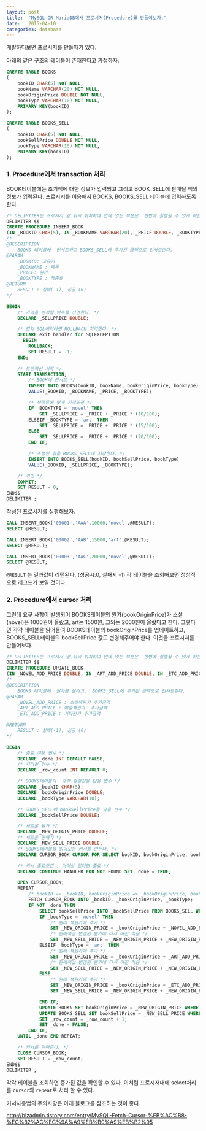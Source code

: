 ```yaml
---
layout: post
title:  "MySQL OR MariaDB에서 프로시저(Procedure)를 만들어보자."
date:   2015-04-10
categories: database
---
```


개발하다보면 프로시저를 만들때가 있다.

아래의 같은 구조의 테이블이 존재한다고 가정하자.

```sql
CREATE TABLE BOOKS
(
	bookID CHAR(5) NOT NULL,
	bookName VARCHAR(20) NOT NULL,
	bookOriginPrice DOUBLE NOT NULL,
	bookType VARCHAR(10) NOT NULL,
	PRIMARY KEY(bookID)
);

CREATE TABLE BOOKS_SELL
(
	bookID CHAR(5) NOT NULL,
	bookSellPrice DOUBLE NOT NULL,
	bookType VARCHAR(10) NOT NULL,
	PRIMARY KEY(bookID)
);
```

### 1. Procedure에서 transaction 처리
BOOK테이블에는 초기책에 대한 정보가 입력되고 그리고 BOOK_SELL에 판매될 책의 정보가 입력된다.
프로시저를 이용해서 BOOKS, BOOKS_SELL 테이블에 입력하도록 한다.

```sql
/* DELIMITER는 프로시저 앞,뒤의 위치하여 안에 있는 부분은  한번에 실행될 수 있게 하는 역할을 한다. */
DELIMITER $$
CREATE PROCEDURE INSERT_BOOK
(IN _BOOKID CHAR(5), IN _BOOKNAME VARCHAR(20), _PRICE DOUBLE, _BOOKTYPE VARCHAR(10), OUT RESULT INT)
/*
@DESCRIPTION
	BOOKS 테이블에  인서트하고 BOOKS_SELL에 추가된 금액으로 인서트한다.
@PARAM
	_BOOKID: 고유키
	_BOOKNAME : 제목
	_PRICE: 원가
	_BOOKTYPE : 책종류
@RETURN
	RESULT : 실패(-1), 성공 (0)
*/

BEGIN
	/* 가격을 변경할 변수를 선언한다. */
	DECLARE _SELLPRICE DOUBLE;

	/* 만약 SQL에러라면 ROLLBACK 처리한다. */
	DECLARE exit handler for SQLEXCEPTION
	  BEGIN
		ROLLBACK;        
		SET RESULT = -1;  
	END;

	/* 트랜젝션 시작 */
	START TRANSACTION;
		/* BOOK에 인서트 */
		INSERT INTO BOOKS(bookID, bookName, bookOriginPrice, bookType)
		VALUE(_BOOKID, _BOOKNAME, _PRICE, _BOOKTYPE);		

		/* 책종류에 맞게 가격조정 */
		IF _BOOKTYPE = 'novel' THEN
			SET _SELLPRICE = _PRICE + _PRICE * (10/100);
		ELSEIF _BOOKTYPE = 'art' THEN
			SET _SELLPRICE = _PRICE + _PRICE * (15/100);
		ELSE
			SET _SELLPRICE = _PRICE + _PRICE * (20/100);
		END IF;

		/* 조정된 값을 BOOKS_SELL에 저장한다. */
		INSERT INTO BOOKS_SELL(bookID, bookSellPrice, bookType)
		VALUE(_BOOKID, _SELLPRICE, _BOOKTYPE);

	/* 커밋 */
	COMMIT;
	SET RESULT = 0;
END$$
DELIMITER ;
```

작성된 프로시저를 실행해보자.

```sql
CALL INSERT_BOOK('00001','AAA',10000,'novel',@RESULT);
SELECT @RESULT;

CALL INSERT_BOOK('00002','AAB',15000,'art',@RESULT);
SELECT @RESULT;

CALL INSERT_BOOK('00003','AAC',20000,'novel',@RESULT);
SELECT @RESULT;
```

`@RESULT` 는 결과값이 리턴된다. (성공시:0, 실패시 -1)
각 테이블을 조회해보면 정상적으로 레코드가 보일 것이다.

### 2. Procedure에서 cursor 처리

그런데 요구 사항이 발생되어 BOOKS테이블의 원가(bookOriginPrice)가 소설(novel)은 1000원이 올랐고, art는 1500원, 그외는 2000원이 올랐다고 한다.
그렇다면 각각 테이블을 읽어들여 BOOKS테이블의 bookOriginPrice를 업데이트하고,
BOOKS_SELL테이블의 bookSellPrice 값도 변경해주어야 한다. 이것을 프로시저를 만들어보자.


```sql
/* DELIMITER는 프로시저 앞,뒤의 위치하여 안에 있는 부분은  한번에 실행될 수 있게 하는 역할을 한다. */
DELIMITER $$
CREATE PROCEDURE UPDATE_BOOK
(IN _NOVEL_ADD_PRICE DOUBLE, IN _ART_ADD_PRICE DOUBLE, IN _ETC_ADD_PRICE DOUBLE, OUT RESULT INT)
/*
@DESCRIPTION
	BOOKS 테이블에  원가를 올리고,  BOOKS_SELL에 추가된 금액으로 인서트한다.
@PARAM
	_NOVEL_ADD_PRICE : 소설책원가 추가금액
	_ART_ADD_PRICE : 예술책원가  추가금액
	_ETC_ADD_PRICE : 기타원가 추가금액

@RETURN
	RESULT : 실패(-1), 성공 (0)
*/

BEGIN
	/* 종료 구분 변수 */
	DECLARE _done INT DEFAULT FALSE;
	/* 처리된 건수 */
	DECLARE _row_count INT DEFAULT 0;

	/* BOOKS테이블의  각각 컬럼값을 담을 변수 */
	DECLARE _bookID CHAR(5);
	DECLARE _bookOriginPrice DOUBLE;
	DECLARE _bookType VARCHAR(10);

	/* BOOKS_SELL에 bookSellPrice을 담을 변수 */
	DECLARE _bookSellPrice DOUBLE;

	/* 새로운 원가 */
	DECLARE _NEW_ORIGIN_PRICE DOUBLE;
	/* 새로운 판매가 */
	DECLARE _NEW_SELL_PRICE DOUBLE;
	/* BOOKS테이블을 읽어오는 커서를 만든다. */
	DECLARE CURSOR_BOOK CURSOR FOR SELECT bookID, bookOriginPrice, bookType FROM BOOKS;

	/* 커서 종료조건 : 더이상 없다면 종료 */
	DECLARE CONTINUE HANDLER FOR NOT FOUND SET _done = TRUE;

	OPEN CURSOR_BOOK;
	REPEAT
		/* bookID => _bookID, bookOriginPrice => _bookOriginPrice, bookType = _bookType 로 할당한다. */
		FETCH CURSOR_BOOK INTO _bookID, _bookOriginPrice, _bookType;
		IF NOT _done THEN
			SELECT bookSellPrice INTO _bookSellPrice FROM BOOKS_SELL WHERE bookID = _bookID;
			IF _bookType = 'novel' THEN
				/* 원래 책원가에 추가 */
				SET _NEW_ORIGIN_PRICE = _bookOriginPrice + _NOVEL_ADD_PRICE;
				/* 판매책값 변경된 원가에 다시 마진 적용 */
				SET _NEW_SELL_PRICE = _NEW_ORIGIN_PRICE + _NEW_ORIGIN_PRICE * (10/100);
			ELSEIF _bookType = 'art' THEN
				/* 원래 책원가에 추가 */
				SET _NEW_ORIGIN_PRICE = _bookOriginPrice + _ART_ADD_PRICE;
				/* 판매책값 변경된 원가에 다시 마진 적용 */
				SET _NEW_SELL_PRICE = _NEW_ORIGIN_PRICE + _NEW_ORIGIN_PRICE * (15/100);
			ELSE
				/* 원래 책원가에 추가 */
				SET _NEW_ORIGIN_PRICE = _bookOriginPrice + _ETC_ADD_PRICE;
				SET _NEW_SELL_PRICE = _NEW_ORIGIN_PRICE + _NEW_ORIGIN_PRICE * (20/100);

			END IF;
			UPDATE BOOKS SET bookOriginPrice = _NEW_ORIGIN_PRICE WHERE bookID = _bookID;
			UPDATE BOOKS_SELL SET bookSellPrice = _NEW_SELL_PRICE WHERE bookID = _bookID;
			SET _row_count = _row_count + 1;
			SET _done = FALSE;
		END IF;
	UNTIL _done END REPEAT;

	/* 커서를 닫아준다. */
	CLOSE CURSOR_BOOK;
	SET RESULT = _row_count;	 
END$$
DELIMITER ;
```

각각 테이블을 조회하면 증가된 값을 확인할 수 있다.
이처럼 프로시저내에 select처리를 `cursor`와 `repeat`로 처리 할 수 있다.  

커서사용법의 주의사항은 아래 블로그를 참조하는 것이 좋다.

<http://bizadmin.tistory.com/entry/MySQL-Fetch-Cursor-%EB%AC%B8-%EC%82%AC%EC%9A%A9%EB%B0%A9%EB%B2%95>
